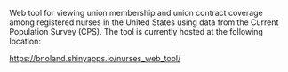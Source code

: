 Web tool for viewing union membership and union contract coverage among
registered nurses in the United States using data from the Current Population
Survey (CPS). The tool is currently hosted at the following location:

https://bnoland.shinyapps.io/nurses_web_tool/
